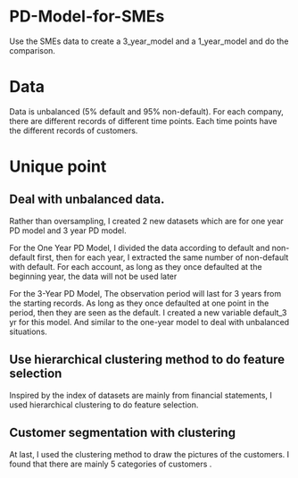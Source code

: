# PD-Model-for-SMEs
Use the SMEs data to create a 3_year_model and a 1_year_model and do the comparison. 

# Data 
Data is unbalanced (5% default and 95% non-default). For each company, there are different records of different time points. Each time points have the different records of customers.

# Unique point
## Deal with unbalanced data. 
Rather than oversampling, I created 2 new datasets which are for one year PD model and 3 year PD model. 

For the One Year PD Model, I divided the data according to default and non-default first, then for each year, I extracted the same number of non-default with default. For each account, as long as they once defaulted at the beginning year, the data will not be used later

For the 3-Year PD Model, The observation period will last for 3 years from the starting records. As long as they once defaulted at one point in the period, then they are seen as the default. I created a new variable default_3 yr for this model. And similar to the one-year model to deal with unbalanced situations. 

## Use hierarchical clustering method to do feature selection
Inspired by the index of datasets are mainly from financial statements, I used hierarchical clustering to do feature selection.

## Customer segmentation with clustering
At last, I used the clustering method to draw the pictures of the customers. I found that there are mainly 5 categories of customers . 
